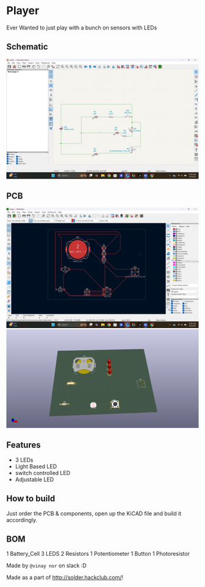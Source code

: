 # Player

Ever Wanted to just play with a bunch on sensors with LEDs

## Schematic
![](https://github.com/titan00000001/Button/blob/main/Screenshot%20(18).png)

## PCB
![](https://github.com/titan00000001/Button/blob/main/Screenshot%20(17).png)
![](https://github.com/titan00000001/Button/blob/main/solder.png)

## Features
- 3 LEDs
- Light Based LED
- switch controlled LED
- Adjustable LED

## How to build
Just order the PCB & components, open up the KiCAD file and build it accordingly.

## BOM
1 Battery_Cell
3 LEDS
2 Resistors
1 Potentiometer
1 Button
1 Photoresistor

Made by `@vinay nor` on slack :D

Made as a part of http://solder.hackclub.com/!
